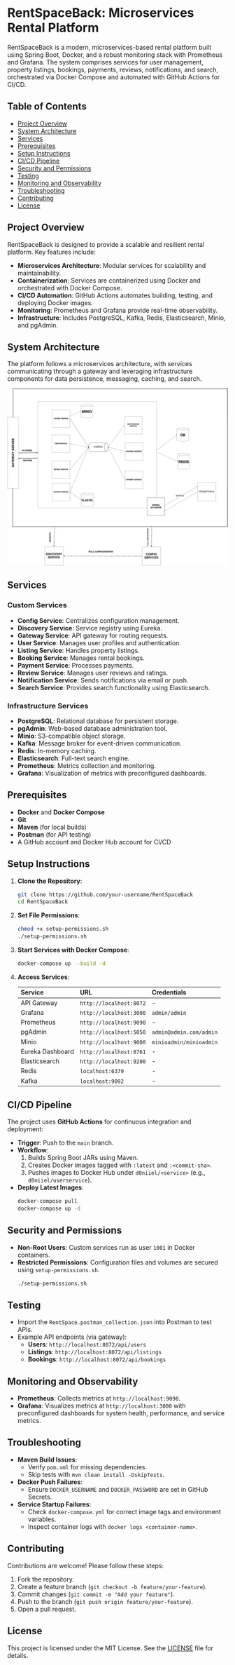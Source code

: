 # RentSpaceBack: Microservices Rental Platform

RentSpaceBack is a modern, microservices-based rental platform built using Spring Boot, Docker, and a robust monitoring stack with Prometheus and Grafana. The system comprises services for user management, property listings, bookings, payments, reviews, notifications, and search, orchestrated via Docker Compose and automated with GitHub Actions for CI/CD.

## Table of Contents
- [Project Overview](#project-overview)
- [System Architecture](#system-architecture)
- [Services](#services)
- [Prerequisites](#prerequisites)
- [Setup Instructions](#setup-instructions)
- [CI/CD Pipeline](#cicd-pipeline)
- [Security and Permissions](#security-and-permissions)
- [Testing](#testing)
- [Monitoring and Observability](#monitoring-and-observability)
- [Troubleshooting](#troubleshooting)
- [Contributing](#contributing)
- [License](#license)

## Project Overview
RentSpaceBack is designed to provide a scalable and resilient rental platform. Key features include:
- **Microservices Architecture**: Modular services for scalability and maintainability.
- **Containerization**: Services are containerized using Docker and orchestrated with Docker Compose.
- **CI/CD Automation**: GitHub Actions automates building, testing, and deploying Docker images.
- **Monitoring**: Prometheus and Grafana provide real-time observability.
- **Infrastructure**: Includes PostgreSQL, Kafka, Redis, Elasticsearch, Minio, and pgAdmin.

## System Architecture
The platform follows a microservices architecture, with services communicating through a gateway and leveraging infrastructure components for data persistence, messaging, caching, and search.

![High-Level Architecture](RentSpace.jpg)

## Services
### Custom Services
- **Config Service**: Centralizes configuration management.
- **Discovery Service**: Service registry using Eureka.
- **Gateway Service**: API gateway for routing requests.
- **User Service**: Manages user profiles and authentication.
- **Listing Service**: Handles property listings.
- **Booking Service**: Manages rental bookings.
- **Payment Service**: Processes payments.
- **Review Service**: Manages user reviews and ratings.
- **Notification Service**: Sends notifications via email or push.
- **Search Service**: Provides search functionality using Elasticsearch.

### Infrastructure Services
- **PostgreSQL**: Relational database for persistent storage.
- **pgAdmin**: Web-based database administration tool.
- **Minio**: S3-compatible object storage.
- **Kafka**: Message broker for event-driven communication.
- **Redis**: In-memory caching.
- **Elasticsearch**: Full-text search engine.
- **Prometheus**: Metrics collection and monitoring.
- **Grafana**: Visualization of metrics with preconfigured dashboards.

## Prerequisites
- **Docker** and **Docker Compose**
- **Git**
- **Maven** (for local builds)
- **Postman** (for API testing)
- A GitHub account and Docker Hub account for CI/CD

## Setup Instructions
1. **Clone the Repository**:
   ```bash
   git clone https://github.com/your-username/RentSpaceBack
   cd RentSpaceBack
   ```

2. **Set File Permissions**:
   ```bash
   chmod +x setup-permissions.sh
   ./setup-permissions.sh
   ```

3. **Start Services with Docker Compose**:
   ```bash
   docker-compose up --build -d
   ```

4. **Access Services**:

   | Service            | URL                          | Credentials                     |
   |--------------------|------------------------------|---------------------------------|
   | API Gateway        | `http://localhost:8072`      | -                               |
   | Grafana            | `http://localhost:3000`      | `admin/admin`                   |
   | Prometheus         | `http://localhost:9090`      | -                               |
   | pgAdmin            | `http://localhost:5050`      | `admin@admin.com/admin`         |
   | Minio              | `http://localhost:9000`      | `minioadmin/minioadmin`         |
   | Eureka Dashboard   | `http://localhost:8761`      | -                               |
   | Elasticsearch      | `http://localhost:9200`      | -                               |
   | Redis              | `localhost:6379`             | -                               |
   | Kafka              | `localhost:9092`             | -                               |

## CI/CD Pipeline
The project uses **GitHub Actions** for continuous integration and deployment:
- **Trigger**: Push to the `main` branch.
- **Workflow**:
  1. Builds Spring Boot JARs using Maven.
  2. Creates Docker images tagged with `:latest` and `:<commit-sha>`.
  3. Pushes images to Docker Hub under `d0niiel/<service>` (e.g., `d0niiel/userservice`).
- **Deploy Latest Images**:
   ```bash
   docker-compose pull
   docker-compose up -d
   ```

## Security and Permissions
- **Non-Root Users**: Custom services run as user `1001` in Docker containers.
- **Restricted Permissions**: Configuration files and volumes are secured using `setup-permissions.sh`.
   ```bash
   ./setup-permissions.sh
   ```

## Testing
- Import the `RentSpace.postman_collection.json` into Postman to test APIs.
- Example API endpoints (via gateway):
  - **Users**: `http://localhost:8072/api/users`
  - **Listings**: `http://localhost:8072/api/listings`
  - **Bookings**: `http://localhost:8072/api/bookings`

## Monitoring and Observability
- **Prometheus**: Collects metrics at `http://localhost:9090`.
- **Grafana**: Visualizes metrics at `http://localhost:3000` with preconfigured dashboards for system health, performance, and service metrics.

## Troubleshooting
- **Maven Build Issues**:
  - Verify `pom.xml` for missing dependencies.
  - Skip tests with `mvn clean install -DskipTests`.
- **Docker Push Failures**:
  - Ensure `DOCKER_USERNAME` and `DOCKER_PASSWORD` are set in GitHub Secrets.
- **Service Startup Failures**:
  - Check `docker-compose.yml` for correct image tags and environment variables.
  - Inspect container logs with `docker logs <container-name>`.

## Contributing
Contributions are welcome! Please follow these steps:
1. Fork the repository.
2. Create a feature branch (`git checkout -b feature/your-feature`).
3. Commit changes (`git commit -m "Add your feature"`).
4. Push to the branch (`git push origin feature/your-feature`).
5. Open a pull request.

## License
This project is licensed under the MIT License. See the [LICENSE](LICENSE) file for details.